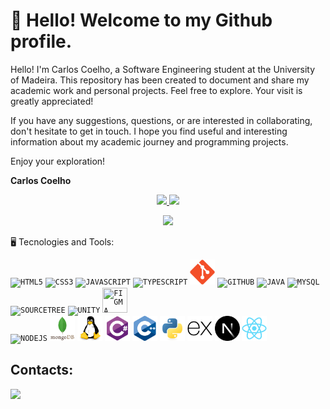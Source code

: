 # 👋 Hello! Welcome to my Github profile.

Hello! I'm Carlos Coelho, a Software Engineering student at the University of Madeira. This repository has been created to document and share my academic work and personal projects. Feel free to explore. Your visit is greatly appreciated!

If you have any suggestions, questions, or are interested in collaborating, don't hesitate to get in touch. I hope you find useful and interesting information about my academic journey and programming projects.

Enjoy your exploration!

**Carlos Coelho**

<p align="center">
<a href="https://github.com/ComaN10">
  <img height="180em" src="https://github-readme-stats-eight-theta.vercel.app/api?username=ComaN10&show_icons=true&theme=algolia&include_all_commits=true&count_private=true"/>
  <img height="180em" src="https://github-readme-stats-eight-theta.vercel.app/api/top-langs/?username=ComaN10&layout=compact&langs_count=8&theme=algolia"/>
</a>
</p>

<p align="center">
  <img src="https://super.abril.com.br/wp-content/uploads/2016/09/super_imggato_digitando_0.gif" width="350">
</p>
  
🖥️ Tecnologies and Tools: 

<code><img width="40px" src="https://cdn.jsdelivr.net/gh/devicons/devicon/icons/html5/html5-original-wordmark.svg" title = "HTML5"/></code>
<code><img width="40px" src="https://cdn.jsdelivr.net/gh/devicons/devicon/icons/css3/css3-original-wordmark.svg" title = "CSS3"/></code>
<code><img width="40px" src="https://cdn.jsdelivr.net/gh/devicons/devicon/icons/javascript/javascript-original.svg" title = "JAVASCRIPT"/></code>
<code><img width="40px" src="https://cdn.jsdelivr.net/gh/devicons/devicon/icons/typescript/typescript-original.svg" title = "TYPESCRIPT"/></code>
<code><img width="40px" src="https://raw.githubusercontent.com/devicons/devicon/master/icons/git/git-original.svg" title = "GIT"/></code>
<code><img width="40px" src="https://cdn.jsdelivr.net/gh/devicons/devicon/icons/github/github-original.svg" title = "GITHUB"/></code>
<code><img width="40px" src="https://cdn.jsdelivr.net/gh/devicons/devicon/icons/java/java-original.svg" title = "JAVA"/></code>
<code><img width="40px" src="https://cdn.jsdelivr.net/gh/devicons/devicon/icons/mysql/mysql-original.svg" title = "MYSQL"/></code>
<code><img width="40px" src="https://cdn.jsdelivr.net/gh/devicons/devicon/icons/sourcetree/sourcetree-original-wordmark.svg" title = "SOURCETREE"/></code>
<code><img width="40px" src="https://www.vectorlogo.zone/logos/unity3d/unity3d-icon.svg" title = "UNITY"/></code>
<code><img width="40px" src="https://www.vectorlogo.zone/logos/figma/figma-icon.svg" title="FIGMA"  height="40"/> </code>
<code><img width="40px" src="https://cdn.jsdelivr.net/gh/devicons/devicon/icons/nodejs/nodejs-original-wordmark.svg" title = "NODEJS"/></code>
<code><img width="40px" src="https://raw.githubusercontent.com/devicons/devicon/master/icons/mongodb/mongodb-original-wordmark.svg" title = "MONGODB"/></code>
<code><img width="40px" src="https://raw.githubusercontent.com/devicons/devicon/master/icons/linux/linux-original.svg" title = "LINUX"/></code>
<code><img width="40px" src="https://raw.githubusercontent.com/devicons/devicon/master/icons/csharp/csharp-original.svg" title = "C#"/></code>
<code><img width="40px" src="https://raw.githubusercontent.com/devicons/devicon/master/icons/cplusplus/cplusplus-original.svg" title = "C++"/></code>
<code><img width="40px" src="https://raw.githubusercontent.com/devicons/devicon/master/icons/python/python-original.svg" title = "PYTHON"/></code>
<code><img width="40px" src="https://raw.githubusercontent.com/devicons/devicon/master/icons/express/express-original.svg" title = "EXPRESS"/></code>
<code><img width="40px" src="https://raw.githubusercontent.com/devicons/devicon/master/icons/nextjs/nextjs-original.svg" title = "NEXTJS"/></code>
<code><img width="40px" src="https://raw.githubusercontent.com/devicons/devicon/master/icons/react/react-original.svg" title = "REACT"/></code>


  
## Contacts:
<div>
<a href="https://www.linkedin.com/in/carlos-coelho03/" target="_blank"><img loading="lazy" src="https://img.shields.io/badge/-LinkedIn-%230077B5?style=for-the-badge&logo=linkedin&logoColor=white" target="_blank"></a>   
</div>

